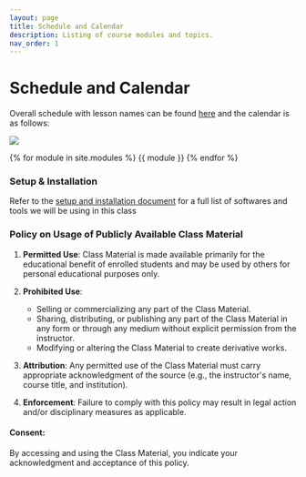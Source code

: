 ```yaml
---
layout: page
title: Schedule and Calendar
description: Listing of course modules and topics.
nav_order: 1
---
```


# Schedule and Calendar

Overall schedule with lesson names can be found [here](/assets/images/AI5_schedule.svg) and the calendar is as follows:
<br>

 <img src="https://docs.google.com/drawings/d/e/2PACX-1vTDrIVzN5ky5dbUT8PKkJPCrZfBRSrVCHiC1djSohKlYOe6OP_R7GDLZsaLL4yR_Az02jsqy8LJZMPH/pub?w=3014&amp;h=1743">


{% for module in site.modules %}
{{ module }}
{% endfor %}

### Setup & Installation

Refer to the [setup and installation document](https://docs.google.com/document/d/1ixys_vzy5msA1oqRc3-YDKxt-nhSSSv3at1z0qQk8-I/edit?usp=sharing) for a full list of softwares and tools we will be using in this class

### Policy on Usage of Publicly Available Class Material

1. **Permitted Use**: Class Material is made available primarily for the educational benefit of enrolled students and may be used by others for personal educational purposes only.

2. **Prohibited Use**: 
   - Selling or commercializing any part of the Class Material.
   - Sharing, distributing, or publishing any part of the Class Material in any form or through any medium without explicit permission from the instructor.
   - Modifying or altering the Class Material to create derivative works.

3. **Attribution**: Any permitted use of the Class Material must carry appropriate acknowledgment of the source (e.g., the instructor's name, course title, and institution).

4. **Enforcement**: Failure to comply with this policy may result in legal action and/or disciplinary measures as applicable.

#### Consent:

By accessing and using the Class Material, you indicate your acknowledgment and acceptance of this policy.

